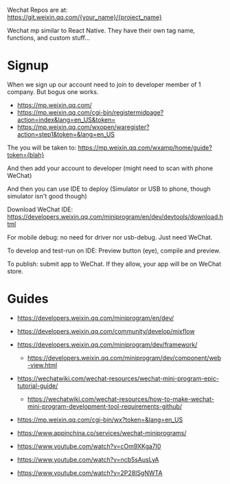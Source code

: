 Wechat Repos are at: https://git.weixin.qq.com/{your_name}/{project_name}

Wechat mp similar to React Native. They have their own tag name, functions, and custom stuff...

# Signup

When we sign up our account need to join to developer member of 1 company. But bogus one works.

- https://mp.weixin.qq.com/
- https://mp.weixin.qq.com/cgi-bin/registermidpage?action=index&lang=en_US&token=
- https://mp.weixin.qq.com/wxopen/waregister?action=step1&token=&lang=en_US

The you will be taken to: https://mp.weixin.qq.com/wxamp/home/guide?token={blah}

And then add your account to developer (might need to scan with phone WeChat)

And then you can use IDE to deploy (Simulator or USB to phone, though simulator isn't good though)

Download WeChat IDE: https://developers.weixin.qq.com/miniprogram/en/dev/devtools/download.html

For mobile debug: no need for driver nor usb-debug. Just need WeChat.

To develop and test-run on IDE: Preview button (eye), compile and preview.

To publish: submit app to WeChat. If they allow, your app will be on WeChat store.

# Guides

- https://developers.weixin.qq.com/miniprogram/en/dev/
- https://developers.weixin.qq.com/community/develop/mixflow
- https://developers.weixin.qq.com/miniprogram/dev/framework/
  - https://developers.weixin.qq.com/miniprogram/dev/component/web-view.html
- https://wechatwiki.com/wechat-resources/wechat-mini-program-epic-tutorial-guide/
  - https://wechatwiki.com/wechat-resources/how-to-make-wechat-mini-program-development-tool-requirements-github/
- https://mp.weixin.qq.com/cgi-bin/wx?token=&lang=en_US
- https://www.appinchina.co/services/wechat-miniprograms/


- https://www.youtube.com/watch?v=cOm9XKga7l0
- https://www.youtube.com/watch?v=ncb5sAusLyA
- https://www.youtube.com/watch?v=2P28lSgNWTA
